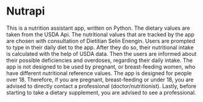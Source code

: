 # Nutrapi
This is a nutrition assistant app, written on Python. The dietary values are taken from the USDA Api. The nutritional values that are tracked by the app are chosen with consultation of Dietitian Selin Enengin.
Users are prompted to type in their daily diet to the app. After they do so, their nutritional intake is calculated with the help of USDA data. 
Then the users are informed about their possible deficiencies and overdoses, regarding their daily intake.
The app is not designed to be used by pregnant, or breast-feeding women, who have different nutritional reference values. The app is designed for people over 18.
Therefore, if you are pregnant, breast-feeding or under 18, you are advised to directly contact a professional (doctor/nutritionist).
Lastly, before starting to take a dietary supplement, you are advised to see a professional.

